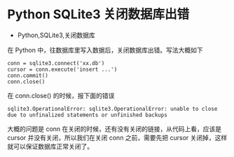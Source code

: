 # Python SQLite3 关闭数据库出错
- Python,SQLite3,关闭数据库

在 Python 中，往数据库里写入数据后，关闭数据库出错。写法大概如下

    conn = sqlite3.connect('xx.db')
    cursor = conn.execute('insert ...')
    conn.commit()
    conn.close()

在 conn.close() 的时候，报下面的错误

    sqlite3.OperationalError: sqlite3.OperationalError: unable to close due to unfinalized statements or unfinished backups

大概的问题是 conn 在关闭的时候，还有没有关闭的链接，从代码上看，应该是 cursor 并没有关闭，所以我们在关闭 conn 之前，需要先把 cursor 关闭掉，这样就可以保证数据库正常关闭了。